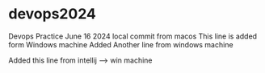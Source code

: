 # devops2024
Devops Practice June 16 2024
local commit from macos
This line is added form Windows machine
Added Another line from windows machine

Added this line from  intellij --> win machine

